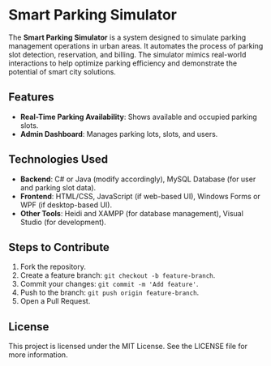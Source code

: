 # Smart Parking Simulator

The **Smart Parking Simulator** is a system designed to simulate parking management operations in urban areas. It automates the process of parking slot detection, reservation, and billing. The simulator mimics real-world interactions to help optimize parking efficiency and demonstrate the potential of smart city solutions.

## Features
- **Real-Time Parking Availability**: Shows available and occupied parking slots.
- **Admin Dashboard**: Manages parking lots, slots, and users.

## Technologies Used
- **Backend**: C# or Java (modify accordingly), MySQL Database (for user and parking slot data).
- **Frontend**: HTML/CSS, JavaScript (if web-based UI), Windows Forms or WPF (if desktop-based UI).
- **Other Tools**: Heidi and XAMPP (for database management), Visual Studio (for development).

## Steps to Contribute
1. Fork the repository.
2. Create a feature branch: `git checkout -b feature-branch`.
3. Commit your changes: `git commit -m 'Add feature'`.
4. Push to the branch: `git push origin feature-branch`.
5. Open a Pull Request.

## License
This project is licensed under the MIT License. See the LICENSE file for more information.
